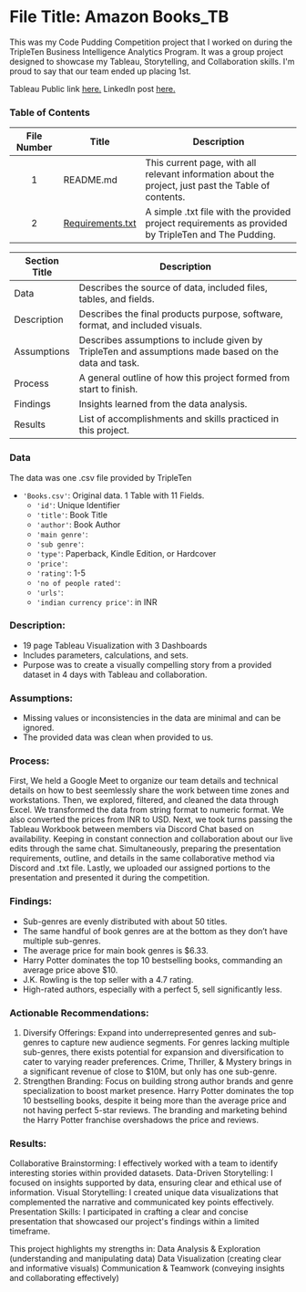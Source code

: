 # File Title: Amazon Books_TB

This was my Code Pudding Competition project that I worked on during the TripleTen Business Intelligence Analytics Program. It was a group project designed to showcase my Tableau, Storytelling, and Collaboration skills. I'm proud to say that our team ended up placing 1st.

Tableau Public link <a href='https://public.tableau.com/app/profile/kseniya.gormash/viz/AmazonBooksPerformance_17117416448700/AuthorImpact' target=_blank><u>here</u>.</a>
LinkedIn post <a href='https://www.linkedin.com/feed/update/urn:li:activity:7184218661593784321/' target=_blank><u>here</u>.</a>

### Table of Contents
| File Number | Title | Description |
| :-----------: | ----------- |----------- |
| 1 | README.md | This current page, with all relevant information about the project, just past the Table of contents. |
| 2 | [Requirements.txt](https://github.com/simrandulai/Data_projects_TripleTen/blob/main/Amazon%20Books/Requirements.txt) | A simple .txt file with the provided project requirements as provided by TripleTen and The Pudding. |

| Section Title | Description |
| ----------- |----------- |
| Data | Describes the source of data, included files, tables, and fields. |
| Description | Describes the final products purpose, software, format, and included visuals. |
| Assumptions | Describes assumptions to include given by TripleTen and assumptions made based on the data and task. |
| Process | A general outline of how this project formed from start to finish. |
| Findings | Insights learned from the data analysis. |
| Results | List of accomplishments and skills practiced in this project. |

### Data
The data was one .csv file provided by TripleTen
- `'Books.csv'`: Original data. 1 Table with 11 Fields.
    - `'id'`: Unique Identifier
    - `'title'`: Book Title
    - `'author'`: Book Author
    - `'main genre'`: 
    - `'sub genre'`:
    - `'type'`: Paperback, Kindle Edition, or Hardcover
    - `'price'`: 
    - `'rating'`: 1-5
    - `'no of people rated'`:
    - `'urls'`:
    - `'indian currency price'`: in INR

### Description:
- 19 page Tableau Visualization with 3 Dashboards
- Includes parameters, calculations, and sets.
- Purpose was to create a visually compelling story from a provided dataset in 4 days with Tableau and collaboration.

### Assumptions:
- Missing values or inconsistencies in the data are minimal and can be ignored.
- The provided data was clean when provided to us.

### Process:
First, We held a Google Meet to organize our team details and technical details on how to best seemlessly share the work between time zones and workstations.
Then, we explored, filtered, and cleaned the data through Excel. We transformed the data from string format to numeric format. We also converted the prices from INR to USD. 
Next, we took turns passing the Tableau Workbook between members via Discord Chat based on availability. Keeping in constant connection and collaboration about our live edits through the same chat.
Simultaneously, preparing the presentation requirements, outline, and details in the same collaborative method via Discord and .txt file.
Lastly, we uploaded our assigned portions to the presentation and presented it during the competition.

### Findings:
- Sub-genres are evenly distributed with about 50 titles. 
- The same handful of book genres are at the bottom as they don’t have multiple sub-genres. 
- The average price for main book genres is $6.33.
- Harry Potter dominates the top 10 bestselling books, commanding an average price above $10.
- J.K. Rowling is the top seller with a 4.7 rating.
- High-rated authors, especially with a perfect 5, sell significantly less.

### Actionable Recommendations:
1. Diversify Offerings: Expand into underrepresented genres and sub-genres to capture new audience segments.
For genres lacking multiple sub-genres, there exists potential for expansion and diversification to cater to varying reader preferences.
Crime, Thriller, & Mystery brings in a significant revenue of close to $10M, but only has one sub-genre. 
2. Strengthen Branding: Focus on building strong author brands and genre specialization to boost market presence.
Harry Potter dominates the top 10 bestselling books, despite it being more than the average price and not having perfect 5-star reviews. 
The branding and marketing behind the Harry Potter franchise overshadows the price and reviews. 

### Results:
Collaborative Brainstorming: I effectively worked with a team to identify interesting stories within provided datasets.
Data-Driven Storytelling: I focused on insights supported by data, ensuring clear and ethical use of information.
Visual Storytelling: I created unique data visualizations that complemented the narrative and communicated key points effectively.
Presentation Skills: I participated in crafting a clear and concise presentation that showcased our project's findings within a limited timeframe.

This project highlights my strengths in:
Data Analysis & Exploration (understanding and manipulating data)
Data Visualization (creating clear and informative visuals)
Communication & Teamwork (conveying insights and collaborating effectively)
